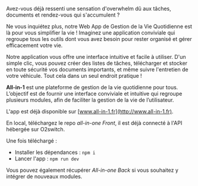 Avez-vous déjà ressenti une sensation d'overwhelm dû aux tâches, documents et rendez-vous qui s'accumulent ?

Ne vous inquiétez plus, notre Web App de Gestion de la Vie Quotidienne est là pour vous simplifier la vie ! Imaginez une application conviviale qui regroupe tous les outils dont vous avez besoin pour rester organisé et gérer efficacement votre vie.

Notre application vous offre une interface intuitive et facile à utiliser. D'un simple clic, vous pouvez créer des listes de tâches, télécharger et stocker en toute sécurité vos documents importants, et même suivre l'entretien de votre véhicule. Tout cela dans un seul endroit pratique ! 

**All-in-1** est une plateforme de gestion de la vie quotidienne pour tous. L’objectif est de fournir une interface conviviale et intuitive qui regroupe plusieurs modules, afin de faciliter la gestion de la vie de l’utilisateur.

L'app est déjà disponible sur [www.all-in-1.fr](http://www.all-in-1.fr).

En local, téléchargez le repo *all-in-one Front*, il est déjà connecté à l'API hébergée sur O2switch.

Une fois téléchargé :
- Installer les dépendances : `npm i`
- Lancer l'app : `npm run dev`

Vous pouvez également récupérer *All-in-one Back* si vous souhaitez y intégrer de nouveaux modules.
